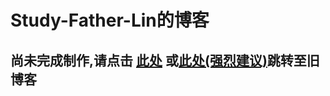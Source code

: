 # Study-Father-Lin的博客
## 尚未完成制作,请点击 [此处](https://191248.blog.luogu.org) 或[此处(强烈建议)](https://www.cnblogs.com/George-Pig-Orz/)跳转至旧博客
